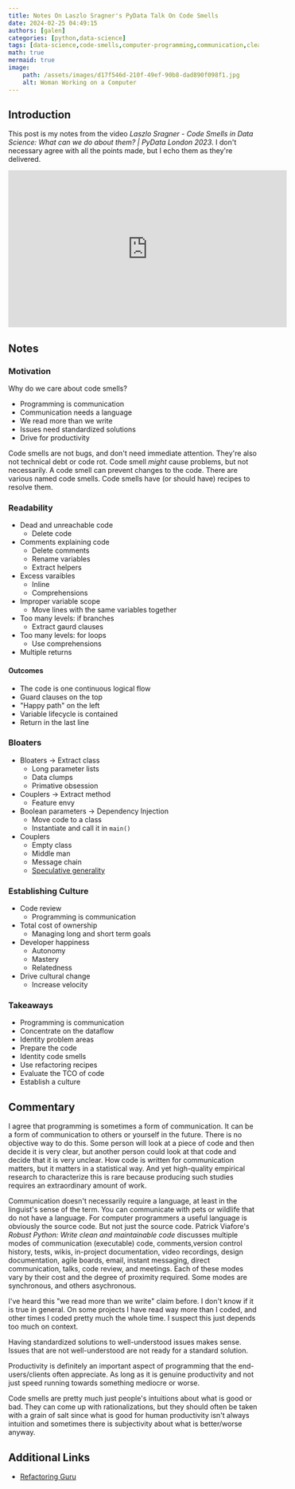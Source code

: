 ```yaml
---
title: Notes On Laszlo Sragner's PyData Talk On Code Smells 
date: 2024-02-25 04:49:15
authors: [galen]
categories: [python,data-science]
tags: [data-science,code-smells,computer-programming,communication,clean-code,productivity,code-rot,code-deletion,code-comments,variables,python-comprehensions,for-loops,code-review,code-refactoring]
math: true
mermaid: true
image:
    path: /assets/images/d17f546d-210f-49ef-90b8-dad890f098f1.jpg
    alt: Woman Working on a Computer
---
```


## Introduction
This post is my notes from the video *Laszlo Sragner - Code Smells in Data Science: What can we do about them? | PyData London 2023*. I don't necessary agree with all the points made, but I echo them as they're delivered.

<iframe width="560" height="315" src="https://www.youtube.com/embed/QJ4Z9KpdjIo?si=e9FoCuZ2JLC7HbXM" title="YouTube video player" frameborder="0" allow="accelerometer; autoplay; clipboard-write; encrypted-media; gyroscope; picture-in-picture; web-share" allowfullscreen></iframe>

## Notes

### Motivation
Why do we care about code smells?
- Programming is communication
- Communication needs a language
- We read more than we write
- Issues need standardized solutions
- Drive for productivity

Code smells are not bugs, and don't need immediate attention. They're also not technical debt or code rot. Code smell *might* cause problems, but not necessarily. A code smell can prevent changes to the code. There are various named code smells. Code smells have (or should have) recipes to resolve them.

### Readability
- Dead and unreachable code
	- Delete code
- Comments explaining code
	- Delete comments
	- Rename variables
	- Extract helpers
- Excess varaibles
	- Inline
	- Comprehensions
- Improper variable scope
	- Move lines with the same variables together
- Too many levels: if branches
	- Extract gaurd clauses
- Too many levels: for loops
	- Use comprehensions
- Multiple returns

#### Outcomes
- The code is one continuous logical flow
- Guard clauses on the top
- "Happy path" on the left
- Variable lifecycle is contained
- Return in the last line

### Bloaters
- Bloaters -> Extract class
	- Long parameter lists
	- Data clumps
	- Primative obsession
- Couplers -> Extract method
	- Feature envy
- Boolean parameters -> Dependency Injection
	- Move code to a class
	- Instantiate and call it in `main()`
- Couplers
	- Empty class
	- Middle man
	- Message chain
	- [Speculative generality](https://refactoring.guru/smells/speculative-generality)

### Establishing Culture
- Code review
	- Programming is communication
- Total cost of ownership
	- Managing long and short term goals
- Developer happiness
	- Autonomy
	- Mastery
	- Relatedness
- Drive cultural change
	- Increase velocity

### Takeaways
- Programming is communication
- Concentrate on the dataflow
- Identity problem areas
- Prepare the code
- Identity code smells
- Use refactoring recipes
- Evaluate the TCO of code
- Establish a culture

## Commentary

I agree that programming is sometimes a form of communication. It can be a form of communication to others or yourself in the future. There is no objective way to do this. Some person will look at a piece of code and then decide it is very clear, but another person could look at that code and decide that it is very unclear. How code is written for communication matters, but it matters in a statistical way. And yet high-quality empirical research to characterize this is rare because producing such studies requires an extraordinary amount of work.

Communication doesn't necessarily require a language, at least in the linguist's sense of the term. You can communicate with pets or wildlife that do not have a language. For computer programmers a useful language is obviously the source code. But not just the source code. Patrick Viafore's *Robust Python: Write clean and maintainable code* discusses multiple modes of communication (executable) code, comments,version control history, tests, wikis, in-project documentation, video recordings, design documentation, agile boards, email, instant messaging, direct communication, talks, code review, and meetings. Each of these modes vary by their cost and the degree of proximity required. Some modes are synchronous, and others asychronous.

I've heard this "we read more than we write" claim before. I don't know if it is true in general. On some projects I have read way more than I coded, and other times I coded pretty much the whole time. I suspect this just depends too much on context.

Having standardized solutions to well-understood issues makes sense. Issues that are not well-understood are not ready for a standard solution.

Productivity is definitely an important aspect of programming that the end-users/clients often appreciate. As long as it is genuine productivity and not just speed running towards something mediocre or worse.

Code smells are pretty much just people's intuitions about what is good or bad. They can come up with rationalizations, but they should often be taken with a grain of salt since what is good for human productivity isn't always intuition and sometimes there is subjectivity about what is better/worse anyway.

## Additional Links

- [Refactoring Guru](https://refactoring.guru/)
